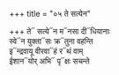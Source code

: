 +++
title = "०५ ते सत्येन"

+++
ते᳓ सत्ये᳓न म᳓नसा दी᳓धियानाः  
स्वे᳓न युक्ता᳓सः क्र᳓तुना वहन्ति  
इ᳓न्द्रवायू वीरवा᳓हं र᳓थं वाम्  
ईशान᳓योर् अभि᳓ पृ᳓क्षः सचन्ते